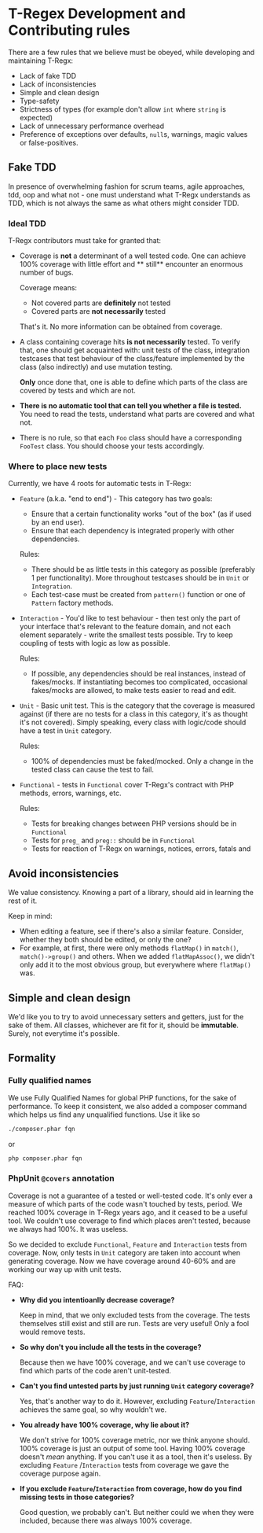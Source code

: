 # T-Regex Development and Contributing rules

There are a few rules that we believe must be obeyed, while developing and maintaining T-Regx:

- Lack of fake TDD
- Lack of inconsistencies
- Simple and clean design
- Type-safety
- Strictness of types (for example don't allow `int` where `string` is expected)
- Lack of unnecessary performance overhead
- Preference of exceptions over defaults, `null`s, warnings, magic values or false-positives.

## Fake TDD

In presence of overwhelming fashion for scrum teams, agile approaches, tdd, oop and what not - one must understand what
T-Regx understands as TDD, which is not always the same as what others might consider TDD.

### Ideal TDD

T-Regx contributors must take for granted that:

- Coverage is **not** a determinant of a well tested code. One can achieve 100% coverage with little effort and **
  still** encounter an enormous number of bugs.

  Coverage means:
    - Not covered parts are **definitely** not tested
    - Covered parts are **not necessarily** tested

  That's it. No more information can be obtained from coverage.
- A class containing coverage hits **is not necessarily** tested. To verify that, one should get acquainted with: unit
  tests of the class, integration testcases that test behaviour of the class/feature implemented by the class
  (also indirectly) and use mutation testing.

  **Only** once done that, one is able to define which parts of the class are covered by tests and which are not.
- **There is no automatic tool that can tell you whether a file is tested.** You need to read the tests, understand what
  parts are covered and what not.
- There is no rule, so that each `Foo` class should have a corresponding `FooTest` class. You should choose your tests
  accordingly.

### Where to place new tests

Currently, we have 4 roots for automatic tests in T-Regx:

- `Feature` (a.k.a. "end to end") - This category has two goals:
    - Ensure that a certain functionality works "out of the box" (as if used by an end user).
    - Ensure that each dependency is integrated properly with other dependencies.

  Rules:
    - There should be as little tests in this category as possible (preferably 1 per functionality). More throughout
      testcases should be in `Unit` or `Integration`.
    - Each test-case must be created from `pattern()` function or one of `Pattern` factory methods.

- `Interaction` - You'd like to test behaviour - then test only the part of your interface that's relevant to the
  feature domain, and not each element separately - write the smallest tests possible. Try to keep coupling of tests
  with logic as low as possible.

  Rules:
    - If possible, any dependencies should be real instances, instead of fakes/mocks. If instantiating becomes too
      complicated, occasional fakes/mocks are allowed, to make tests easier to read and edit.

- `Unit` - Basic unit test. This is the category that the coverage is measured against (if there are no tests for a
  class in this category, it's as thought it's not covered). Simply speaking, every class with logic/code should have a
  test in `Unit` category.

  Rules:
    - 100% of dependencies must be faked/mocked. Only a change in the tested class can cause the test to fail.

- `Functional` - tests in `Functional` cover T-Regx's contract with PHP methods, errors, warnings, etc.

  Rules:
    - Tests for breaking changes between PHP versions should be in `Functional`
    - Tests for `preg_` and `preg::` should be in `Functional`
    - Tests for reaction of T-Regx on warnings, notices, errors, fatals and

## Avoid inconsistencies

We value consistency. Knowing a part of a library, should aid in learning the rest of it.

Keep in mind:

- When editing a feature, see if there's also a similar feature. Consider, whether they both should be edited, or only
  the one?
- For example, at first, there were only methods `flatMap()` in `match()`, `match()->group()` and others. When we added
  `flatMapAssoc()`, we didn't only add it to the most obvious group, but everywhere where `flatMap()` was.

## Simple and clean design

We'd like you to try to avoid unnecessary setters and getters, just for the sake of them. All classes, whichever are fit
for it, should be **immutable**. Surely, not everytime it's possible.

## Formality

### Fully qualified names

We use Fully Qualified Names for global PHP functions, for the sake of performance. To keep it consistent, we also added
a composer command which helps us find any unqualified functions. Use it like so

```bash
./composer.phar fqn
```

or

```cmd
php composer.phar fqn
```

### PhpUnit `@covers` annotation

Coverage is not a guarantee of a tested or well-tested code. It's only ever a measure of which parts of the code wasn't
touched by tests, period. We reached 100% coverage in T-Regx years ago, and it ceased to be a useful tool. We couldn't
use coverage to find which places aren't tested, because we always had 100%. It was useless.

So we decided to exclude `Functional`, `Feature` and `Interaction` tests from coverage. Now, only tests in `Unit`
category are taken into account when generating coverage. Now we have coverage around 40-60% and are working our way up
with unit tests.

FAQ:

- **Why did you intentioanlly decrease coverage?**

  Keep in mind, that we only excluded tests from the coverage. The tests themselves still exist and still are run. Tests
  are very useful! Only a fool would remove tests.
- **So why don't you include all the tests in the coverage?**

  Because then we have 100% coverage, and we can't use coverage to find which parts of the code aren't unit-tested.

- **Can't you find untested parts by just running `Unit` category coverage?**

  Yes, that's another way to do it. However, excluding `Feature`/`Interaction` achieves the same goal, so why wouldn't
  we.

- **You already have 100% coverage, why lie about it?**

  We don't strive for 100% coverage metric, nor we think anyone should. 100% coverage is just an output of some tool.
  Having 100% coverage doesn't *mean* anything. If you can't use it as a tool, then it's useless. By excluding `Feature`
  /`Interaction` tests from coverage we gave the coverage purpose again.

- **If you exclude `Feature`/`Interaction` from coverage, how do you find missing tests in those categories?**

  Good question, we probably can't. But neither could we when they were included, because there was always 100%
  coverage.